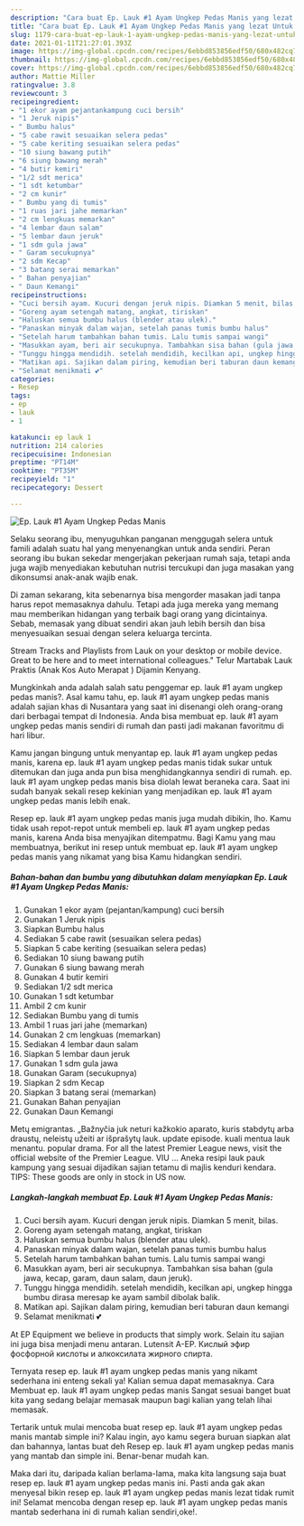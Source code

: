 ```yaml
---
description: "Cara buat Ep. Lauk #1 Ayam Ungkep Pedas Manis yang lezat Untuk Jualan"
title: "Cara buat Ep. Lauk #1 Ayam Ungkep Pedas Manis yang lezat Untuk Jualan"
slug: 1179-cara-buat-ep-lauk-1-ayam-ungkep-pedas-manis-yang-lezat-untuk-jualan
date: 2021-01-11T21:27:01.393Z
image: https://img-global.cpcdn.com/recipes/6ebbd853856edf50/680x482cq70/ep-lauk-1-ayam-ungkep-pedas-manis-foto-resep-utama.jpg
thumbnail: https://img-global.cpcdn.com/recipes/6ebbd853856edf50/680x482cq70/ep-lauk-1-ayam-ungkep-pedas-manis-foto-resep-utama.jpg
cover: https://img-global.cpcdn.com/recipes/6ebbd853856edf50/680x482cq70/ep-lauk-1-ayam-ungkep-pedas-manis-foto-resep-utama.jpg
author: Mattie Miller
ratingvalue: 3.8
reviewcount: 3
recipeingredient:
- "1 ekor ayam pejantankampung cuci bersih"
- "1 Jeruk nipis"
- " Bumbu halus"
- "5 cabe rawit sesuaikan selera pedas"
- "5 cabe keriting sesuaikan selera pedas"
- "10 siung bawang putih"
- "6 siung bawang merah"
- "4 butir kemiri"
- "1/2 sdt merica"
- "1 sdt ketumbar"
- "2 cm kunir"
- " Bumbu yang di tumis"
- "1 ruas jari jahe memarkan"
- "2 cm lengkuas memarkan"
- "4 lembar daun salam"
- "5 lembar daun jeruk"
- "1 sdm gula jawa"
- " Garam secukupnya"
- "2 sdm Kecap"
- "3 batang serai memarkan"
- " Bahan penyajian"
- " Daun Kemangi"
recipeinstructions:
- "Cuci bersih ayam. Kucuri dengan jeruk nipis. Diamkan 5 menit, bilas."
- "Goreng ayam setengah matang, angkat, tiriskan"
- "Haluskan semua bumbu halus (blender atau ulek)."
- "Panaskan minyak dalam wajan, setelah panas tumis bumbu halus"
- "Setelah harum tambahkan bahan tumis. Lalu tumis sampai wangi"
- "Masukkan ayam, beri air secukupnya. Tambahkan sisa bahan (gula jawa, kecap, garam, daun salam, daun jeruk)."
- "Tunggu hingga mendidih. setelah mendidih, kecilkan api, ungkep hingga bumbu dirasa meresap ke ayam sambil dibolak balik."
- "Matikan api. Sajikan dalam piring, kemudian beri taburan daun kemangi"
- "Selamat menikmati 💕"
categories:
- Resep
tags:
- ep
- lauk
- 1

katakunci: ep lauk 1 
nutrition: 214 calories
recipecuisine: Indonesian
preptime: "PT14M"
cooktime: "PT35M"
recipeyield: "1"
recipecategory: Dessert

---
```



![Ep. Lauk #1 Ayam Ungkep Pedas Manis](https://img-global.cpcdn.com/recipes/6ebbd853856edf50/680x482cq70/ep-lauk-1-ayam-ungkep-pedas-manis-foto-resep-utama.jpg)

Selaku seorang ibu, menyuguhkan panganan menggugah selera untuk famili adalah suatu hal yang menyenangkan untuk anda sendiri. Peran seorang ibu bukan sekedar mengerjakan pekerjaan rumah saja, tetapi anda juga wajib menyediakan kebutuhan nutrisi tercukupi dan juga masakan yang dikonsumsi anak-anak wajib enak.

Di zaman  sekarang, kita sebenarnya bisa mengorder masakan jadi tanpa harus repot memasaknya dahulu. Tetapi ada juga mereka yang memang mau memberikan hidangan yang terbaik bagi orang yang dicintainya. Sebab, memasak yang dibuat sendiri akan jauh lebih bersih dan bisa menyesuaikan sesuai dengan selera keluarga tercinta. 

Stream Tracks and Playlists from Lauk on your desktop or mobile device. Great to be here and to meet international colleagues.&#34; Telur Martabak Lauk Praktis (Anak Kos Auto Merapat ) Dijamin Kenyang.

Mungkinkah anda adalah salah satu penggemar ep. lauk #1 ayam ungkep pedas manis?. Asal kamu tahu, ep. lauk #1 ayam ungkep pedas manis adalah sajian khas di Nusantara yang saat ini disenangi oleh orang-orang dari berbagai tempat di Indonesia. Anda bisa membuat ep. lauk #1 ayam ungkep pedas manis sendiri di rumah dan pasti jadi makanan favoritmu di hari libur.

Kamu jangan bingung untuk menyantap ep. lauk #1 ayam ungkep pedas manis, karena ep. lauk #1 ayam ungkep pedas manis tidak sukar untuk ditemukan dan juga anda pun bisa menghidangkannya sendiri di rumah. ep. lauk #1 ayam ungkep pedas manis bisa diolah lewat beraneka cara. Saat ini sudah banyak sekali resep kekinian yang menjadikan ep. lauk #1 ayam ungkep pedas manis lebih enak.

Resep ep. lauk #1 ayam ungkep pedas manis juga mudah dibikin, lho. Kamu tidak usah repot-repot untuk membeli ep. lauk #1 ayam ungkep pedas manis, karena Anda bisa menyajikan ditempatmu. Bagi Kamu yang mau membuatnya, berikut ini resep untuk membuat ep. lauk #1 ayam ungkep pedas manis yang nikamat yang bisa Kamu hidangkan sendiri.

<!--inarticleads1-->

##### Bahan-bahan dan bumbu yang dibutuhkan dalam menyiapkan Ep. Lauk #1 Ayam Ungkep Pedas Manis:

1. Gunakan 1 ekor ayam (pejantan/kampung) cuci bersih
1. Gunakan 1 Jeruk nipis
1. Siapkan  Bumbu halus
1. Sediakan 5 cabe rawit (sesuaikan selera pedas)
1. Siapkan 5 cabe keriting (sesuaikan selera pedas)
1. Sediakan 10 siung bawang putih
1. Gunakan 6 siung bawang merah
1. Gunakan 4 butir kemiri
1. Sediakan 1/2 sdt merica
1. Gunakan 1 sdt ketumbar
1. Ambil 2 cm kunir
1. Sediakan  Bumbu yang di tumis
1. Ambil 1 ruas jari jahe (memarkan)
1. Gunakan 2 cm lengkuas (memarkan)
1. Sediakan 4 lembar daun salam
1. Siapkan 5 lembar daun jeruk
1. Gunakan 1 sdm gula jawa
1. Gunakan  Garam (secukupnya)
1. Siapkan 2 sdm Kecap
1. Siapkan 3 batang serai (memarkan)
1. Gunakan  Bahan penyajian
1. Gunakan  Daun Kemangi


Metų emigrantas. „Bažnyčia juk neturi kažkokio aparato, kuris stabdytų arba draustų, neleistų užeiti ar išprašytų lauk. update episode. kuali mentua lauk menantu. popular drama. For all the latest Premier League news, visit the official website of the Premier League. VIU … Aneka resipi lauk pauk kampung yang sesuai dijadikan sajian tetamu di majlis kenduri kendara. TIPS: These goods are only in stock in US now. 

<!--inarticleads2-->

##### Langkah-langkah membuat Ep. Lauk #1 Ayam Ungkep Pedas Manis:

1. Cuci bersih ayam. Kucuri dengan jeruk nipis. Diamkan 5 menit, bilas.
1. Goreng ayam setengah matang, angkat, tiriskan
1. Haluskan semua bumbu halus (blender atau ulek).
1. Panaskan minyak dalam wajan, setelah panas tumis bumbu halus
1. Setelah harum tambahkan bahan tumis. Lalu tumis sampai wangi
1. Masukkan ayam, beri air secukupnya. Tambahkan sisa bahan (gula jawa, kecap, garam, daun salam, daun jeruk).
1. Tunggu hingga mendidih. setelah mendidih, kecilkan api, ungkep hingga bumbu dirasa meresap ke ayam sambil dibolak balik.
1. Matikan api. Sajikan dalam piring, kemudian beri taburan daun kemangi
1. Selamat menikmati 💕


At EP Equipment we believe in products that simply work. Selain itu sajian ini juga bisa menjadi menu antaran. Lutensit A-EP. Кислый эфир фосфорной кислоты и алкоксилата жирного спирта. 

Ternyata resep ep. lauk #1 ayam ungkep pedas manis yang nikamt sederhana ini enteng sekali ya! Kalian semua dapat memasaknya. Cara Membuat ep. lauk #1 ayam ungkep pedas manis Sangat sesuai banget buat kita yang sedang belajar memasak maupun bagi kalian yang telah lihai memasak.

Tertarik untuk mulai mencoba buat resep ep. lauk #1 ayam ungkep pedas manis mantab simple ini? Kalau ingin, ayo kamu segera buruan siapkan alat dan bahannya, lantas buat deh Resep ep. lauk #1 ayam ungkep pedas manis yang mantab dan simple ini. Benar-benar mudah kan. 

Maka dari itu, daripada kalian berlama-lama, maka kita langsung saja buat resep ep. lauk #1 ayam ungkep pedas manis ini. Pasti anda gak akan menyesal bikin resep ep. lauk #1 ayam ungkep pedas manis lezat tidak rumit ini! Selamat mencoba dengan resep ep. lauk #1 ayam ungkep pedas manis mantab sederhana ini di rumah kalian sendiri,oke!.

